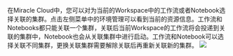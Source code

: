 在Miracle Cloud中，您可以对为当前的Workspace中的工作流或者Notebook选择关联的集群。点击左侧菜单中的环境管理可以看到当前的资源信息。工作流和Notebooks都只能关联一个集群，关联后当前Workspace的工作流将会投递到关联的集群中，Notebook也会从关联集群中进行启动。工作流和Notebook可以选择关联不同集群，更换关联集群需要解除关联后再重新关联新的集群。
![](https://portal.volccdn.com/obj/volcfe/cloud-universal-doc/upload_666db4daff428dfdad997c65cbb3e6fc.png)
